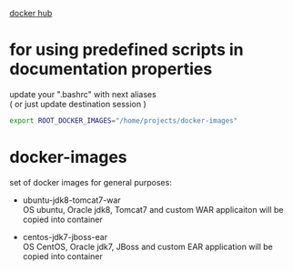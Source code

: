 [docker hub](https://hub.docker.com/search?q=&type=image)

# for using predefined scripts in documentation properties
update your ".bashrc" with next aliases   
( or just update destination session )
```sh
export ROOT_DOCKER_IMAGES="/home/projects/docker-images"
```


# docker-images
set of docker images for general purposes:

- ubuntu-jdk8-tomcat7-war<br/>
   OS ubuntu, Oracle jdk8, Tomcat7 and custom WAR applicaiton will be copied into container

- centos-jdk7-jboss-ear <br/>
   OS CentOS, Oracle jdk7, JBoss and custom EAR application will be copied into container
